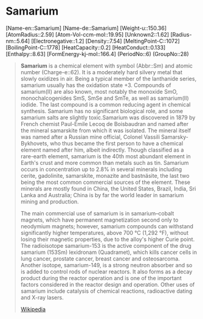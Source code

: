 ﻿---
type: Element
GroupName: Lanthanide-Group
SpocWebEntityId: 21958
---

# Samarium

[Name-en::Samarium]
[Name-de::Samarium]
[Weight-u::150.36]
[AtomRadius::2.59]
[Atom-Vol-ccm-mol::19.95]
[Unknown2::1.62]
[Radius-nm::5.64]
[Electronegative::1.2]
[Density::7.54]
[MeltingPoint-C::1072]
[BoilingPoint-C::1778]
[HeatCapacity::0.2]
[HeatConduct::0.133]
[Enthalpy::8.63]
[FormEnergy-kj-mol::166.4]
(PeriodNo::6)
(GroupNo::28)


> **Samarium** is a chemical element with symbol (Abbr::Sm) and atomic number (Charge-e::62). It is a moderately hard silvery metal that slowly oxidizes in air. Being a typical member of the lanthanide series, samarium usually has the oxidation state +3. Compounds of samarium(II) are also known, most notably the monoxide SmO, monochalcogenides SmS, SmSe and SmTe, as well as samarium(II) iodide. The last compound is a common reducing agent in chemical synthesis. Samarium has no significant biological role, and some samarium salts are slightly toxic.Samarium was discovered in 1879 by French chemist Paul-Émile Lecoq de Boisbaudran and named after the mineral samarskite from which it was isolated. The mineral itself was named after a Russian mine official, Colonel Vassili Samarsky-Bykhovets, who thus became the first person to have a chemical element named after him, albeit indirectly. Though classified as a rare-earth element, samarium is the 40th most abundant element in Earth's crust and more common than metals such as tin. Samarium occurs in concentration up to 2.8% in several minerals including cerite, gadolinite, samarskite, monazite and bastnäsite, the last two being the most common commercial sources of the element. These minerals are mostly found in China, the United States, Brazil, India, Sri Lanka and Australia; China is by far the world leader in samarium mining and production.
>
> The main commercial use of samarium is in samarium–cobalt magnets, which have permanent magnetization second only to neodymium magnets; however, samarium compounds can withstand significantly higher temperatures, above 700 °C (1,292 °F), without losing their magnetic properties, due to the alloy's higher Curie point. The radioisotope samarium-153 is the active component of the drug samarium (153Sm) lexidronam (Quadramet), which kills cancer cells in lung cancer, prostate cancer, breast cancer and osteosarcoma. Another isotope, samarium-149, is a strong neutron absorber and so is added to control rods of nuclear reactors. It also forms as a decay product during the reactor operation and is one of the important factors considered in the reactor design and operation. Other uses of samarium include catalysis of chemical reactions, radioactive dating and X-ray lasers.
>
> [Wikipedia](https://en.wikipedia.org/wiki/Samarium)